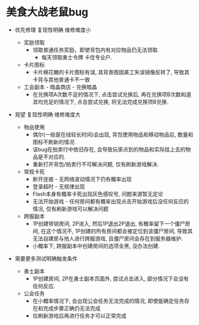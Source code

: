 # 美食大战老鼠bug
* 优先修理 复现性明确 维修难度小
  * 奖励领取
    * 领取普通任务奖励，即使背包内有对应物品仍无法领取.
      * 每天领取勇士令牌 卡住专业户.
  * 卡片图标
    * 卡片棉花糖的卡片图标有误, 其背景图因美工失误镜像反转了, 导致其卡背与其他普通卡不一致 
  * 工会副本 - 暗晶商店 - 兑换暗晶
    * 在兑换项A次数不足的情况下, 点击尝试兑换后, 再在兑换项B次数和道具均充足的情况下, 点击尝试兑换, 将无法完成兑换项B兑换.

* 观望 复现性明确 维修难度大
  * 物品使用
    * 偶尔(一般是在线较长时间)会出现, 背包使用物品和移动物品后, 数量和图标不刷新的情况.
    * 该bug在拍卖行中依旧存在, 会导致玩家点到的物品和实际挂上去的物品是不对应的.
    * 重新打开背包/拍卖行不可解决问题, 仅有刷新游戏解决.
  * 常规卡死
    * 断开连接 - 无网络波动情况下仍有概率出现
    * 登录超时 - 无规律出现
    * Flash本身有概率卡死出现灰色感叹号, 问题来源暂无定论
    * 无法开始游戏 - 任何房间都有概率出现点击开始游戏后没任何反应的情况, 仅有刷新游戏可以解决问题
  * 跨服副本
    * 1P创建带锁房间, 2P进入, 然后1P退出2P退出, 有概率留下一个僵尸房间, 在这个情况不, 1P创建的所有房间都会被定位到该僵尸房间, 导致其无法自建房与他人进行跨服游戏, 且僵尸房间会存在到服务器维护.
    * 小概率下, 跨服副本中创建房间的选项全黑, 没办法创建.
* 需要更多测试明确触发条件
  * 勇士副本
    * 1P创建房间, 2P在勇士副本页面外, 尝试点击进入, 部分情况下会没有任何反应.
  * 公会任务
    * 在小概率情况下, 会出现公会任务无法完成的情况, 即使能确定任务存在和完成步骤正确仍无法完成
    * 仅刷新游戏后再进行任务才可以正常完成

